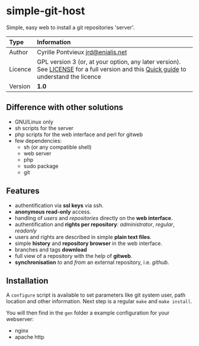 simple-git-host
===============

Simple, easy web to install a git repositories 'server'.

| Type    | Information |
|:------- |:----------- |
| Author  | Cyrille Pontvieux <jrd@enialis.net> |
| Licence | GPL version 3 (or, at your option, any later version). See [LICENSE](LICENSE) for a full version and this [Quick guide](http://www.gnu.org/licenses/quick-guide-gplv3.html) to understand the licence |
| Version | __1.0__ |

Difference with other solutions
--------------------------------------
- GNU/Linux only
- sh scripts for the server
- php scripts for the web interface and perl for gitweb
- few dependencies:
    - sh (or any compatible shell)
    - web server
    - php
    - sudo package
    - git

Features
-----------
- authentification via __ssl keys__ via ssh.
- __anonymous read-only__ access.
- handling of *users* and *repositories* directly on the __web interface__.
- authentification and __rights per repository__: *administrator*, *regular*, *readonly*
- users and rights are described in simple __plain text files__.
- simple __history__ and __repository browser__ in the web interface.
- branches and tags __download__
- full view of a repository with the help of __gitweb__.
- __synchronisation__ *to* and *from* an external repository, i.e. *github*.

Installation
------------
A `configure` script is available to set parameters like git system user, path location and other information.
Next step is a regular `make` and `make install`.

You will then find in the `gen` folder a example configuration for your webserver:

- nginx
- apache http
